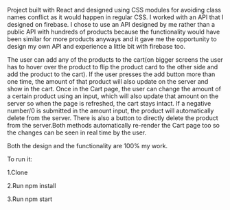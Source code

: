 Project built with React and designed using CSS modules for avoiding class names conflict as it would happen in regular CSS. I worked with an API that I designed on firebase. I chose to use an API designed by me rather than a public API with hundreds of products because the functionality would have been similar for more products anyways and it gave me the opportunity to design my own API and experience a little bit with firebase too.

The user can add any of the products to the cart(on bigger screens the user has to hover over the product to flip the product card to the other side and add the product to the cart). If the user presses the add button more than one time, the amount of that product will also update on the server and show in the cart. 
Once in the Cart page, the user can change the amount of a certain product using an input, which will also update that amount on the server so when the page is refreshed, the cart stays intact. If a negative number/0 is submitted in the amount input, the product will automatically delete from the server. There is also a button to directly delete the product from the server.Both methods automatically re-render the Cart page too so the changes can be seen in real time by the user.

Both the design and the functionality are 100% my work.

To run it:

1.Clone

2.Run npm install

3.Run npm start
